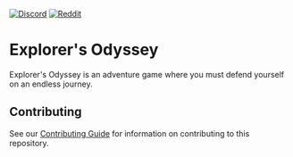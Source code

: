 [![Discord](https://img.shields.io/discord/1066335615517458442?color=7289DA&label=DISCORD&logo=discord&logoColor=7289DA&style=for-the-badge)](https://discord.gg/2Ns2aNkYAS) [![Reddit](https://img.shields.io/reddit/subreddit-subscribers/explorersodyssey?color=FF4500&label=REDDIT&logo=reddit&logoColor=FF4500&style=for-the-badge)](https://www.reddit.com/r/explorersodyssey/)
# Explorer's Odyssey
Explorer's Odyssey is an adventure game where you must defend yourself on an endless journey.

## Contributing
See our [Contributing Guide](CONTRIBUTING.md) for information on contributing to this repository.
